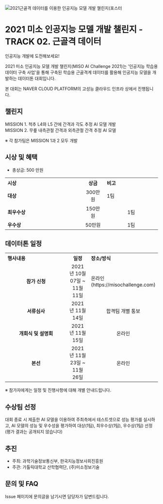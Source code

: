 ![2021근골격 데이터를 이용한 인공지능 모델 개발 챌린지(포스터](https://user-images.githubusercontent.com/92664643/139572402-ae0643f0-e4cc-4e7f-9332-b8f3ac195bbb.jpg)


# 2021 미소 인공지능 모델 개발 챌린지 - TRACK 02. 근골격 데이터
인공지능 개발에 도전해보세요! <p>

2021 미소 인공지능 모델 개발 챌린지(MISO AI Challenge 2021)는 '인공지능 학습용 데이터 구축 사업'을 통해 구축된 학습용 근골격계 데이터를 활용해 인공지능 모델을 개발하는 데이터톤 대회입니다. <p>
본 대회는 NAVER CLOUD PLATFORM의 고성능 클라우드 인프라 상에서 진행됩니다.
<br>  
  
## 챌린지
MISSION 1. 척추 L4와 L5 간에 간격과 각도 추정 AI 모델 개발<br>
MISSION 2. 무릎 내측관절 간격과 외측관절 간격 추정 AI 모델
  
※ 각 참가팀은 MISSION 1과 2 모두 개발
            
## 시상 및 혜택
- 총상금: 500 만원<br>

<table class="tbl_prize">
  <tr>
    <th style="text-align:left;width:50%">시상</th>
    <th style="text-align:center;width:15%">상금</th>
        <th style="text-align:left;width:35%">비고</th>
  </tr>
  <tr>
    <td>
      <strong>대상</strong><br>
    </td>
    <td align=center> 300만원 </td>
    <td> 1팀 </td>
  </tr>
    <tr>
    <td>
      <strong>최우수상</strong><br>
    </td>
    <td style="text-align:center"> 150만원</td>
        <td align=center> 1팀 </td>
   </tr>
      <tr>
    <td>
      <strong>우수상</strong><br>
    </td>
    <td style="text-align:center">50만원</td>
        <td align=center> 1팀 </td>
   </tr>

</table>

   
## 데이터톤 일정
<table class="tbl_schedule">
  <tr>
    <th style="text-align:left;width:50%">행사내용</th>
    <th style="text-align:center;width:15%">일정</th>
        <th style="text-align:left;width:35%">장소/방식</th>
  </tr>
  <tr>
        <td align=center>
      <strong>참가 신청</strong><br>
    </td>
    <td style="text-align:center"> 2021년 10월 07일 ~ 11월 11일</td>
    <td> 온라인(https://misochallenge.com) </td>
  </tr>
    <tr>
        <td align=center>
      <strong>서류심사</strong><br>
    </td>
    <td style="text-align:center">2021년 11월 14일</td>
        <td align=center> 합격팀 개별 통보
    </td>
   </tr>
     <tr>
          <td align=center><strong>개회식 및 설명회</strong><br>
    </td>
    <td style="text-align:center">2021년 11월 15일</td>
        <td align=center> 온라인
    </td>
   </tr>
     <tr>
    <td align=center>
      <strong>본선</strong><br>
    </td>
    <td style="text-align:center">2021년 11월 23일 ~ 11월 26일</td>
 <td align=center> 온라인
    </td>
   </tr>
</table>
※ 참가자에게는 일정 및 진행사항에 대해 개별 안내드립니다.<br>


## 수상팀 선정
대회 종료 시 제출한 AI 모델을 이용하여 주최측에서 테스트셋으로 성능 평가를 실시하고,
AI 모델의 성능 및 우수성을 평가하여 대상(1팀), 최우수상(1팀), 우수상(1팀) 선정
(평가 결과는 공개되지 않습니다)


## 추진
- 주최: 과학기술정보통신부, 한국지능정보사회진흥원
- 주관: 가톨릭대학교 산학협력단, (주)미소정보기술

## 문의 및 FAQ
Issue 페이지에 문의글을 남기시면 담당자가 답변드립니다. <br>
